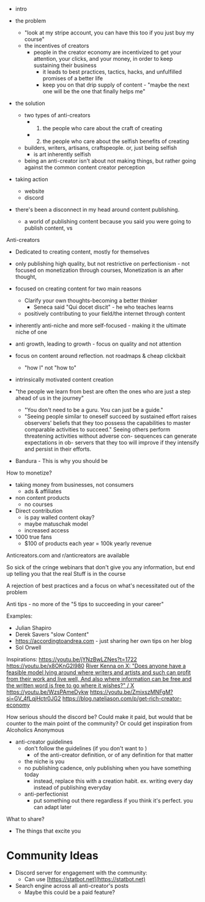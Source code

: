 - intro
- the problem
	- "look at my stripe account, you can have this too if you just buy my course"
	- the incentives of creators
		- people in the creator economy are incentivized to get your attention, your clicks, and your money, in order to keep sustaining their business
			- it leads to best practices, tactics, hacks, and unfulfilled promises of a better life
			- keep you on that drip supply of content - "maybe the next one will be the one that finally helps me"
- the solution
	- two types of anti-creators
		- 1. the people who care about the craft of creating
		- 2. the people who care about the selfish benefits of creating
	- builders, writers, artisans, craftspeople. or, just being selfish
		- is art inherently selfish
	- being an anti-creator isn't about not making things, but rather going against the common content creator perception
- taking action
	- website
	- discord



- there's been a disconnect in my head around content publishing.
	- a world of publishing content because you said you were going to publish content, vs 

Anti-creators
- Dedicated to creating content, mostly for themselves
- only publishing high quality, but not restrictive on perfectionism - not focused on monetization through courses, Monetization is an after thought,
- focused on creating content for two main reasons 
	- Clarify your own thoughts-becoming a better thinker
		- Seneca said "Qui docet discit" - he who teaches learns
	- positively contributing to your field/the internet through content
- inherently anti-niche and more self-focused - making it the ultimate niche of one
- anti growth, leading to growth - focus on quality and not attention
- focus on content around reflection. not roadmaps & cheap clickbait 
	- "how I" not "how to"
- intrinsically motivated content creation
- "the people we learn from best are often the ones who are just a step ahead of us in the journey"
	- "You don't need to be a guru. You can just be a guide."
	- "Seeing people similar to oneself succeed by sustained effort raises observers' beliefs that they too possess the capabilities to master comparable activities to succeed." 
	Seeing others perform
threatening activities without adverse con-
sequences can generate expectations in ob-
servers that they too will improve if they
intensify and persist in their efforts.

- Bandura
		- This is why you should be 
 
How to monetize?
- taking money from businesses, not consumers
	- ads & affiliates
- non content products 
	- no courses
- Direct contribution 
	- is pay walled content okay? 
	- maybe matuschak model
	- increased access
- 1000 true fans
	- $100 of products each year = 100k yearly revenue

Anticreators.com and r/anticreators are available

So sick of the cringe webinars that don't give you any information, but end up telling you that the real Stuff is in the course 

A rejection of best practices and a focus on what's necessitated out of the problem

Anti tips - no more of the "5 tips to succeeding in your career" 

Examples: 
- Julian Shapiro 
- Derek Savers "slow Content"
- https://accordingtoandrea.com - just sharing her own tips on her blog
- Sol Orwell 

Inspirations:
https://youtu.be/jYNzBwLZNes?t=1722
https://youtu.be/x8OKnG2l980
[River Kenna on X: "Does anyone have a feasible model lying around where writers and artists and such can profit from their work and live well, And also where information can be free and the written word is free to go where it wishes?" / X](https://twitter.com/the_wilderless/status/1705158602242097190)
https://youtu.be/WzsPAmeDykw
https://youtu.be/ZmixszMNFgM?si=GV_4fLqjHctr0JG2
https://blog.nateliason.com/p/get-rich-creator-economy




How serious should the discord be? Could make it paid, but would that be counter to the main point of the community? Or could get inspiration from Alcoholics Anonymous

- anti-creator guidelines
	- don't follow the guidelines (if you don't want to )
		- of the anti-creator definition, or of any definition for that matter
	- the niche is you
	- no publishing cadence, only publishing when you have something today
		- instead, replace this with a creation habit. ex. writing every day instead of publishing everyday
	- anti-perfectionist
		- put something out there regardless if you think it's perfect. you can adapt later

What to share?
- The things that excite you

# Community Ideas
- Discord server for engagement with the community:
	- Can use [https://statbot.net](https://statbot.net)
- Search engine across all anti-creator's posts
	- Maybe this could be a paid feature?